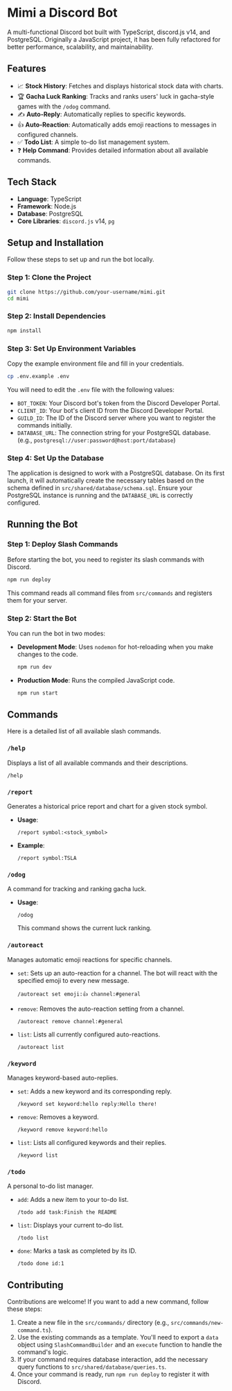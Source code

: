 # Mimi a Discord Bot

A multi-functional Discord bot built with TypeScript, discord.js v14, and PostgreSQL. Originally a JavaScript project, it has been fully refactored for better performance, scalability, and maintainability.

## Features

*   📈 **Stock History**: Fetches and displays historical stock data with charts.
*   🏆 **Gacha Luck Ranking**: Tracks and ranks users' luck in gacha-style games with the `/odog` command.
*   ✍️ **Auto-Reply**: Automatically replies to specific keywords.
*   👍 **Auto-Reaction**: Automatically adds emoji reactions to messages in configured channels.
*   ✅ **Todo List**: A simple to-do list management system.
*   ❓ **Help Command**: Provides detailed information about all available commands.

## Tech Stack

*   **Language**: TypeScript
*   **Framework**: Node.js
*   **Database**: PostgreSQL
*   **Core Libraries**: `discord.js` v14, `pg`

## Setup and Installation

Follow these steps to set up and run the bot locally.

### Step 1: Clone the Project

```bash
git clone https://github.com/your-username/mimi.git
cd mimi
```

### Step 2: Install Dependencies

```bash
npm install
```

### Step 3: Set Up Environment Variables

Copy the example environment file and fill in your credentials.

```bash
cp .env.example .env
```

You will need to edit the `.env` file with the following values:

*   `BOT_TOKEN`: Your Discord bot's token from the Discord Developer Portal.
*   `CLIENT_ID`: Your bot's client ID from the Discord Developer Portal.
*   `GUILD_ID`: The ID of the Discord server where you want to register the commands initially.
*   `DATABASE_URL`: The connection string for your PostgreSQL database. (e.g., `postgresql://user:password@host:port/database`)

### Step 4: Set Up the Database

The application is designed to work with a PostgreSQL database. On its first launch, it will automatically create the necessary tables based on the schema defined in `src/shared/database/schema.sql`. Ensure your PostgreSQL instance is running and the `DATABASE_URL` is correctly configured.

## Running the Bot

### Step 1: Deploy Slash Commands

Before starting the bot, you need to register its slash commands with Discord.

```bash
npm run deploy
```
This command reads all command files from `src/commands` and registers them for your server.

### Step 2: Start the Bot

You can run the bot in two modes:

*   **Development Mode**: Uses `nodemon` for hot-reloading when you make changes to the code.
    ```bash
    npm run dev
    ```
*   **Production Mode**: Runs the compiled JavaScript code.
    ```bash
    npm run start
    ```

## Commands

Here is a detailed list of all available slash commands.

### `/help`
Displays a list of all available commands and their descriptions.

```
/help
```

### `/report`
Generates a historical price report and chart for a given stock symbol.

*   **Usage**:
    ```
    /report symbol:<stock_symbol>
    ```
*   **Example**:
    ```
    /report symbol:TSLA
    ```

### `/odog`
A command for tracking and ranking gacha luck.

*   **Usage**:
    ```
    /odog
    ```
    This command shows the current luck ranking.

### `/autoreact`
Manages automatic emoji reactions for specific channels.

*   `set`: Sets up an auto-reaction for a channel. The bot will react with the specified emoji to every new message.
    ```
    /autoreact set emoji:👍 channel:#general
    ```
*   `remove`: Removes the auto-reaction setting from a channel.
    ```
    /autoreact remove channel:#general
    ```
*   `list`: Lists all currently configured auto-reactions.
    ```
    /autoreact list
    ```

### `/keyword`
Manages keyword-based auto-replies.

*   `set`: Adds a new keyword and its corresponding reply.
    ```
    /keyword set keyword:hello reply:Hello there!
    ```
*   `remove`: Removes a keyword.
    ```
    /keyword remove keyword:hello
    ```
*   `list`: Lists all configured keywords and their replies.
    ```
    /keyword list
    ```

### `/todo`
A personal to-do list manager.

*   `add`: Adds a new item to your to-do list.
    ```
    /todo add task:Finish the README
    ```
*   `list`: Displays your current to-do list.
    ```
    /todo list
    ```
*   `done`: Marks a task as completed by its ID.
    ```
    /todo done id:1
    ```

## Contributing

Contributions are welcome! If you want to add a new command, follow these steps:

1.  Create a new file in the `src/commands/` directory (e.g., `src/commands/new-command.ts`).
2.  Use the existing commands as a template. You'll need to export a `data` object using `SlashCommandBuilder` and an `execute` function to handle the command's logic.
3.  If your command requires database interaction, add the necessary query functions to `src/shared/database/queries.ts`.
4.  Once your command is ready, run `npm run deploy` to register it with Discord.

